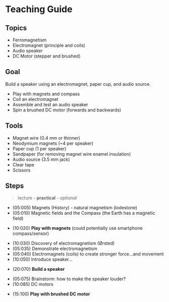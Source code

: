 # Teaching Guide

## Topics
- Ferromagnetism
- Electromagnet (principle and coils)
- Audio speaker
- DC Motor (stepper and brushed)

## Goal
Build a speaker using an electromagnet, paper cup, and audio source.
- Play with magnets and compass
- Coil an electromagnet
- Assemble and test an audio speaker
- Spin a brushed DC motor (forwards and backwards)

## Tools
- Magnet wire (0.4 mm or thinner)
- Neodymium magnets (~4 per speaker)
- Paper cup (1 per speaker)
- Sandpaper (for removing magnet wire enamel insulation)
- Audio source (3.5 mm jack)
- Clear tape
- Scissors

## Steps
> lecture - **practical** - *optional*

- (05:005) Magnets (History) - natural magnetism (lodestone)
- (05:010) Magnetic fields and the Compass (the Earth has a magnetic field)
+ (10:020) **Play with magnets** (could potentially use smartphone compass/sensor)
- (10:030) Discovery of electromagnetism (Ørsted)
- (05:035) Demonstrate electromagnetism
- (05:040) Electromagnets (coils) to create stronger force...and movement
- (10:050) Introduce speaker...
+ (20:070) **Build a speaker**
- (05:075) Brainstorm: how to make the speaker louder?
- (10:085) DC motors
+ (15:100) **Play with brushed DC motor**
